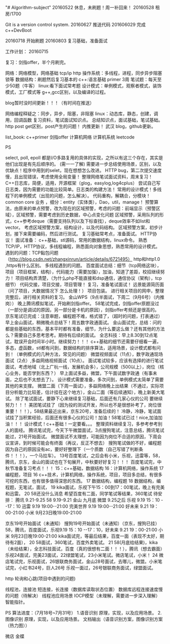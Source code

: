   "# Algorithm-subject" 
20160522 休息，未刷题！周一补回来！
20160528 租房/1700         

﻿Git is a version control system.
20160627 推送代码
201606029 完成c++DevBoot

20160718 开始刷题
20160803 复习基础，准备面试

工作计划：
20160715

复习：剑指offer，半个月刷完。

网络：网络模型，网络基础 tcp/ip http
操作系统：多线程，进程，同步异步阻塞锁等
数据结构：刷题然后复习基本的
c++:语言基础 primer 3周
笔试题：每天至少50题（牛客）
linux:看下面试常考题
设计模式：单例模式，观察者模式，装饰模式，工厂模式等
g++,gcc区别，以及编译的过程。

blog暂时没时间更新！！！（有时间在推送）

网络编程释疑之：同步，异步，阻塞，非阻塞
linux：动态库，静态，创建，调用，回调函数
复习资料，笔试面试知识点。
总结知识点，面试基础，笔试基础。
http post get区别，post产生的问题！
内推更新！
武汉
blog，github更新。

list_book:
c++primer
剑指offer
计算机网络
计算机系统
leetcode 

PS

select, poll, epoll 都是I/O多路复用的具体的实现，之所以有这三个存在，其实是他们出现是有先后顺序的。 (需一一了解)
需要进一步总结使用场景，区别，以及优缺点！程序中用到的selet，现在想想怎么改进。
HTTP bug，第二次提交速度慢，且出现错误，考虑使用全局变量！
整理网络笔试面试资料，周末复习！
C++日志库，简便，适用，开源框架（glog，easylog,log4cplus）
尝试自己写日志类，因为需要的功能比较简单。日志类的构建方法！
常用的设计模式！多线程下的单例模式（出现的问题，怎么解决）。
代码重构，解耦合，分模块！
common core 业务 ，细分：entity（实体类），Dao，util，manage！
预警算法，由原来的单点预警，改为现在的区域预警，考虑的问题：前端显示（预警区域），区域预警，需要考虑到历史数据，中心点变化问题
区域预警，采用队列的形式，c++参考deque（需要支持队列以及下标查找），deque效率不如list和vector。
考虑区域预警方案，结构设计，以及代码结构。
区域预警方案，初步计划，接下来需要编码，然后进行测试。
复习基础常考点，准备面试。
HTTP协议！
面试准备：
c++基础，stl源码，常用的数据结构，linux命令。
熟悉TCP/IP，HTTP协议，多线程编程，熟悉面向对象思想，熟悉常用的设计模式。
遇到的问题：TCP黏包问题（http://blog.csdn.net/zhangxinrun/article/details/6721495）
http和http1.0 ,https有什么区别。  多线程遇到的问题。
百度面试总结：细节（tcp网络这块），项目（项目框架，结构），代码能力（需要加强），加油，知道了差距，校招继续努力！
项目结构弄清楚，（为什么php不能直接和dsp通信，通信协议（架构），tcp细节）
代码交接，项目交接，项目管理！
复习，准备笔试面试！
远景能源简历面（问了项目，大数据情况下 怎么处理！）
项目包装。
进行相关项目的网申，整理完整后，进行相关资料的复习。
金山WPS（9点半面试，下周二（9月6号）（内推岗））
晚上腾讯模拟笔试，开始刷剑指offer。
58笔试完成，剑指offer原题没过（一部分是调试的原因，另一部分是卡机的原因），剑指offer考频还是很高的。
京东笔试已完成：注意审题，编程题不难，格式错了，（超时的问题，打表通过）
早上金山面试，稍微晚点总结下！周五数字政通面试。
金山面试完，总结：问的都是些基础的东西，基本平时都有准备，细节，为什么要这么做？还有其他的方法么？需要自己多思考思考。期待有后续的面试。
全志科技：早上8.30到12点笔试，耽误开会时间半小时。继续努力！！！
c++基础的细节还需要仔细看一遍，多态，虚函数，stl都有问到，数据结构的排序算法，适用场景，设计模式都有问到！（单例模式的几种方法，常见的问题）
微盟视频面试（11点），数字政通现场面试（2点）,多益网络视频面试（10点）。
面试笔试较多，应该有选择的进行笔试面试，考虑地域（北上广杭一线，发展机会多），公司规模（500以上），岗位（核心业务，能否学到东西？）
早上面试多益，微盟，下午面试数字政通（有事未面，之后也不太想去了）。
设计模式需要准备，多次问到，单例模式太简单了需要其他的来支撑。
微盟二面（下周一面试），多益网络晚上出结果（不通过，实际项目分析能力比较差，估计挂在这个地方），金山二面（等后续通知），晚上新美大笔试。
除了笔试面试，要静下心来继续复习基础，后面还有几家心仪的公司 要继续努力！！！
美团笔试挂了（因为投的测试开发，所以也不是很想补考了，岗位很重要！！！），58结果最近出来，京东20号，准备后续的！
冷静，冷静，笔试面试挂了当积累经验，后面还有很多心仪的公司！加油！58笔试已过！nice,加油加油！！！
设计模式！c++基础！一定要看。。。
整理资料继续复习，多参考参考别人的面经。
腾讯笔试完，今天下午微盟面试，3点搜狗笔试，注意总结，腾讯笔试能过，21号开始面试。
微盟面试不太理想，可能因为岗位不合适的原因，下周会议宣讲，到时候可能会有终面（再议，反正不想去）
搜狗笔试做的不好，编程题因为自己的原因没有ac，要好好整理下（一个质数（自己写错了判断条件！！！），一个马拉车）。
13号百度笔试，之后会有小米，乐视，迅雷等，58，腾讯，京东，金山的面试也在下旬展开，中秋要好好复习！！！
百度笔试完，中秋节准备复习考点！！！
15：c++基础，数据结构  16：计算机网络，操作系统 17编程题，项目
16 c++技术，计算机网络，操作系统，项目，项目多总结，有很多可挖的东西，也有很多值得深思的东西。
17 数据结构，编程题
18 数据结构，编程题，无笔试，面试，
19 kika面试，乐视下午15：00到17：00笔试，晚上有完美和迅雷。
20 58还没什么消息 希望百度有二面，同学笔试等结果，360笔试
待安排：
腾讯  9.21-9.25
58    9.19-9.21
金山   九月底
微盟  9.25之后
乐视   9.19  15：10 --17：10
迅雷  9.19  19:00--21:00
完美世界  9.19  19:00--21:00
好未来 9.21 19：00-21:00
小米  9月23日晚19:00-21:00

京东19号开始面试（未通知） 搜狗19号开始面试（未通知）（京东，搜狗已挂）
58，腾讯，百度面试，乐视9.19  15：10 --17：10，好未来 9.21 19：00-21:00  小米  9月23日晚19:00-21:00
kika面试完，等最后结果，百度一面（表现不太好，期待有2面），
20 58面试，360笔试，百度外卖笔试。
21 58(月底给结果)，kika（未给结果），全志科技面试，百度（真的很想有二面！！！），腾讯（想去霸面）
乐视24面试，完美23面试，22绿盟笔试，23小米笔试。微店笔试，小米！
24 微店笔试完，乐视面试，26银联商务面试，金山28号面试，去哪儿，微盟。小米笔试完，小红书24号，巨人26号
乐视一面过，26号银联商务面试，绿盟面试。


http 轮询和心跳(项目中遇到的问题)

线程池，连接池
短连接，长连接（数据库读取状态位置）
数据库远程连接速度慢的问题（待解决）
线程池应用场景
IOCP模型（未理解，需要进一步深入理解）
智能指针。

PS
算法进度：（7月18号~7月31号）
1.语音识别
  原理，实现，以及应用场景。
2.图像识别
  原理，实现，以及应用场景。
  文档输出（语音识别方案，图像识别方案（热力图））
  
  微店
  金蝶

